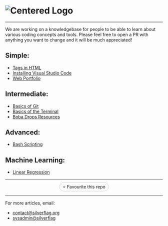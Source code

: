 # ![Centered Logo](asw.hackclub.com/asw@hackclub.png)

---

We are working on a knowledgebase for people to be able to learn about various coding concepts and tools. Please feel free to open a PR with anything you want to change and it will be much appreciated!

## Simple:
- [Tags in HTML](htmltags.html)
- [Installing Visual Studio Code](installvscode.html)
- [Web Portfolio](portfolio.html)

## Intermediate:
- [Basics of Git](git_basics.html)
- [Basics of the Terminal](basicsoftheterminal.html)
- [Boba Drops Resources](bobadrops.html)

## Advanced:
- [Bash Scripting](bashscripting.html)

## Machine Learning:
- [Linear Regression](ml-linearregression.html)

---

<div style="text-align: center;">
    <span style="border: 1px solid #ccc; border-radius: 15px; padding: 5px 10px; margin: 5px;">⭐ Favourite this repo</span>
</div>

---

For more articles, email:
- [contact@silverflag.org](mailto:contact@silverflag.org)
- [sysadmin@silverflag](mailto:sysadmin@silverflag.org)

